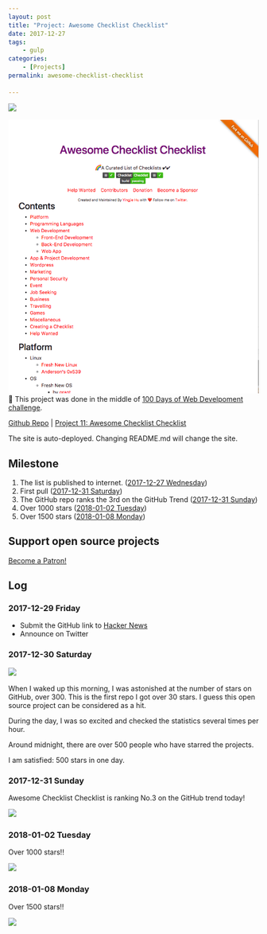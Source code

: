 ```yaml
---
layout: post
title: "Project: Awesome Checklist Checklist"
date: 2017-12-27
tags: 
	- gulp
categories: 
	- [Projects]
permalink: awesome-checklist-checklist

---
```


<a href="http://checklist.yingjiehu.com/"><img src="https://img.shields.io/badge/Awesome-Checklist-ff69b4.svg" style="border:0px;"></a>

<!-- more -->
![](/img/project-Awesome-Checklist-Checklist.png)
This project was done in the middle of [100 Days of Web Develpoment challenge](/100-Days-Of-Web-Development-Round-1/).

[Github Repo](https://github.com/huyingjie/Checklist-Checklist) | [Project 11: Awesome Checklist Checklist](http://checklist.yingjiehu.com/)

The site is auto-deployed. Changing README.md will change the site.

## Milestone

1. The list is published to internet. ([2017-12-27 Wednesday](#2017-12-29-Friday))
2. First pull ([2017-12-31 Saturday](#2017-12-31-Saturday))
3. The GitHub repo ranks the 3rd on the GitHub Trend ([2017-12-31 Sunday](#2017-12-31-Sunday))
4. Over 1000 stars ([2018-01-02 Tuesday](#2018-01-02-Tuesday))
5. Over 1500 stars ([2018-01-08 Monday](#2018-01-08-Monday))

## Support open source projects

<a href="https://www.patreon.com/bePatron?u=9003086" data-patreon-widget-type="become-patron-button">Become a Patron!</a><script async src="https://c6.patreon.com/becomePatronButton.bundle.js"></script>

## Log

### 2017-12-29 Friday

* Submit the GitHub link to [Hacker News](https://news.ycombinator.com/)
* Announce on Twitter

### 2017-12-30 Saturday

![](2017-12-31-over-500-stars.png)

When I waked up this morning, I was astonished at the number of stars on GitHub, over 300. This is the first repo I got over 30 stars. I guess this open source project can be considered as a hit.

During the day, I was so excited and checked the statistics several times per hour. 

Around midnight, there are over 500 people who have starred the projects. 

I am satisfied: 500 stars in one day.

### 2017-12-31 Sunday

Awesome Checklist Checklist is ranking No.3 on the GitHub trend today!

![](2017-12-31-github-trends.png)


### 2018-01-02 Tuesday

Over 1000 stars!!

![](2018-01-02-over-1000-stars.png)

### 2018-01-08 Monday

Over 1500 stars!!

![](2018-01-08-1500-stars.png)



